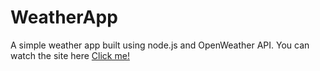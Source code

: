 # WeatherApp
A simple weather app built using  node.js and OpenWeather API.
You can watch the site here [Click me!](https://open-weather-live.herokuapp.com/)
